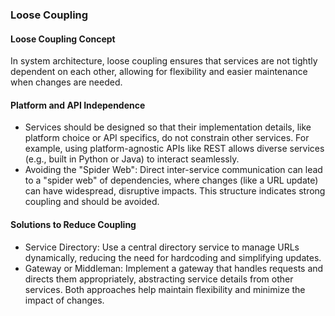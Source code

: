 ### Loose Coupling

#### Loose Coupling Concept

In system architecture, loose coupling ensures that services are not tightly dependent on each other, allowing for flexibility and easier maintenance when changes are needed.


#### Platform and API Independence

- Services should be designed so that their implementation details, like platform choice or API specifics, do not constrain other services. For example, using platform-agnostic APIs like REST allows diverse services (e.g., built in Python or Java) to interact seamlessly.
- Avoiding the "Spider Web": Direct inter-service communication can lead to a "spider web" of dependencies, where changes (like a URL update) can have widespread, disruptive impacts. This structure indicates strong coupling and should be avoided.

#### Solutions to Reduce Coupling
- Service Directory: Use a central directory service to manage URLs dynamically, reducing the need for hardcoding and simplifying updates.
- Gateway or Middleman: Implement a gateway that handles requests and directs them appropriately, abstracting service details from other services. Both approaches help maintain flexibility and minimize the impact of changes.





